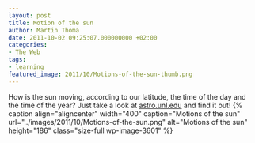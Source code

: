 ```yaml
---
layout: post
title: Motion of the sun
author: Martin Thoma
date: 2011-10-02 09:25:07.000000000 +02:00
categories:
- The Web
tags:
- learning
featured_image: 2011/10/Motions-of-the-sun-thumb.png
---
```

How is the sun moving, according to our latitude, the time of the day and the time of the year?
Just take a look at <a href="http://astro.unl.edu/naap/motion3/animations/sunmotions.swf">astro.unl.edu</a> and find it out!
{% caption align="aligncenter" width="400" caption="Motions of the sun" url="../images/2011/10/Motions-of-the-sun.png" alt="Motions of the sun"  height="186" class="size-full wp-image-3601" %}
